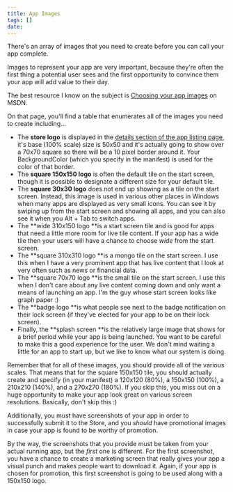 ```yaml
---
title: App Images
tags: []
date: 
---
```


There's an array of images that you need to create before you can call your app complete.

Images to represent your app are very important, because they're often the first thing a potential user sees and the first opportunity to convince them your app will add value to their day.

The best resource I know on the subject is [Choosing your app images](http://msdn.microsoft.com/en-us/library/windows/apps/Hh846296.aspx) on MSDN.

On that page, you'll find a table that enumerates all of the images you need to create including...

*   The **store logo** is displayed in the [details section of the app listing page](http://msdn.microsoft.com/en-us/library/windows/apps/hh694057.aspx#store_listing_details), it's base (100% scale) size is 50x50 and it's actually going to show over a 70x70 square so there will be a 10 pixel border around it. Your BackgroundColor (which you specify in the manifest) is used for the color of that border.
*   The **square 150x150 logo** is often the default tile on the start screen, though it is possible to designate a different size for your default tile.
*   The **square 30x30 logo** does not end up showing as a tile on the start screen. Instead, this image is used in various other places in Windows when many apps are displayed as very small icons. You can see it by swiping up from the start screen and showing all apps, and you can also see it when you Alt + Tab to switch apps.
*   The **wide 310x150 logo **is a start screen tile and is good for apps that need a little more room for live tile content. If your app has a wide tile then your users will have a chance to choose _wide_ from the start screen.
*   The **square 310x310 logo **is a mongo tile on the start screen. I use this when I have a very prominent app that has live content that I look at very often such as news or financial data.
*   The **square 70x70 logo **is the small tile on the start screen. I use this when I don't care about any live content coming down and only want a means of launching an app. I'm the guy whose start screen looks like graph paper :)
*   The **badge logo **is what people see next to the badge notification on their lock screen (if they've elected for your app to be on their lock screen).
*   Finally, the **splash screen **is the relatively large image that shows for a brief period while your app is being launched. You want to be careful to make this a good experience for the user. We don't mind waiting a little for an app to start up, but we like to know what our system is doing.

Remember that for all of these images, you should provide all of the various scales. That means that for the square 150x150 tile, you should actually create and specify (in your manifest) a 120x120 (80%), a 150x150 (100%), a 210x210 (140%), and a 270x270 (180%). If you skip this, you miss out on a huge opportunity to make your app look great on various screen resolutions. Basically, don't skip this :)

Additionally, you must have screenshots of your app in order to successfully submit it to the Store, and you _should_ have promotional images in case your app is found to be worthy of promotion.

By the way, the screenshots that you provide must be taken from your actual running app, but the _first_ one is different. For the first screenshot, you have a chance to create a marketing screen that really gives your app a visual punch and makes people want to download it. Again, if your app is chosen for promotion, this first screenshot is going to be used along with a 150x150 logo.